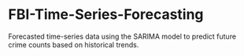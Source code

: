 # FBI-Time-Series-Forecasting
Forecasted time-series data using the SARIMA model to predict future crime counts based on historical trends.

